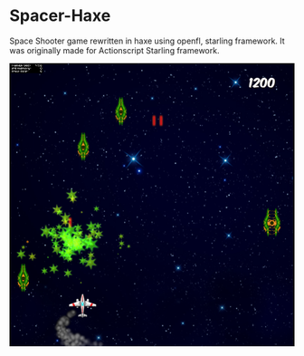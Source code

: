 # Spacer-Haxe
Space Shooter game rewritten in haxe using openfl, starling framework. It was originally made for Actionscript Starling framework. 

![alt text](https://github.com/galibimtiaz/Spacer-Haxe/blob/master/Spacer.png)

